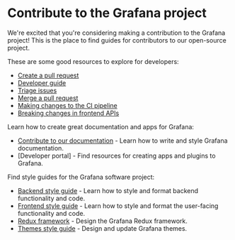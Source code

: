 # Contribute to the Grafana project

We're excited that you're considering making a contribution to the Grafana project! This is the place to find guides for contributors to our open-source project.

These are some good resources to explore for developers:

- [Create a pull request](create-pull-request.md)
- [Developer guide](developer-guide.md)
- [Triage issues](triage-issues.md)
- [Merge a pull request](merge-pull-request.md)
- [Making changes to the CI pipeline](drone-pipeline.md)
- [Breaking changes in frontend APIs](./breaking-changes-guide/breaking-changes-guide.md)

Learn how to create great documentation and apps for Grafana:

- [Contribute to our documentation](../contribute/documentation/README.md) - Learn how to write and style Grafana documentation.
- [Developer portal] - Find resources for creating apps and plugins to Grafana.

Find style guides for the Grafana software project:

- [Backend style guide](backend/style-guide.md) - Learn how to style and format backend functionality and code.
- [Frontend style guide](style-guides/frontend.md) - Learn how to style and format the user-facing functionality and code.
- [Redux framework](style-guides/redux.md) - Design the Grafana Redux framework.
- [Themes style guide](style-guides/themes.md) - Design and update Grafana themes.
